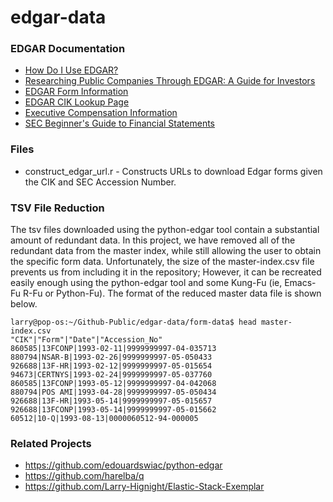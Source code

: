 # edgar-data

### EDGAR Documentation

* [How Do I Use EDGAR?](https://www.sec.gov/edgar/quickedgar.htm)
* [Researching Public Companies Through EDGAR: A Guide for Investors](https://www.sec.gov/oiea/Article/edgarguide.html)
* [EDGAR Form Information](https://www.sec.gov/info/edgar/forms/edgform.pdf)
* [EDGAR CIK Lookup Page](https://www.sec.gov/edgar/searchedgar/cik.htm)
* [Executive Compensation Information](https://www.sec.gov/fast-answers/answers-execomphtm.html)
* [SEC Beginner's Guide to Financial Statements](https://www.sec.gov/reportspubs/investor-publications/investorpubsbegfinstmtguidehtm.html)


### Files

* construct_edgar_url.r - Constructs URLs to download Edgar forms given the CIK and SEC Accession Number.


### TSV File Reduction

The tsv files downloaded using the python-edgar tool contain a substantial amount of redundant data.  In this project, we have removed all of the redundant data from the master index, while still allowing the user to obtain the specific form data.  Unfortunately, the size of the master-index.csv file prevents us from including it in the repository;  However, it can be recreated easily enough using the python-edgar tool and some Kung-Fu (ie, Emacs-Fu R-Fu or Python-Fu).  The format of the reduced master data file is shown below.


```
larry@pop-os:~/Github-Public/edgar-data/form-data$ head master-index.csv 
"CIK"|"Form"|"Date"|"Accession_No"
860585|13FCONP|1993-02-11|9999999997-04-035713
880794|NSAR-B|1993-02-26|9999999997-05-050433
926688|13F-HR|1993-02-12|9999999997-05-015654
94673|CERTNYS|1993-02-24|9999999997-05-037760
860585|13FCONP|1993-05-12|9999999997-04-042068
880794|POS AMI|1993-04-28|9999999997-05-050434
926688|13F-HR|1993-05-14|9999999997-05-015657
926688|13FCONP|1993-05-14|9999999997-05-015662
60512|10-Q|1993-08-13|0000060512-94-000005
```

### Related Projects

* https://github.com/edouardswiac/python-edgar
* https://github.com/harelba/q
* https://github.com/Larry-Hignight/Elastic-Stack-Exemplar
